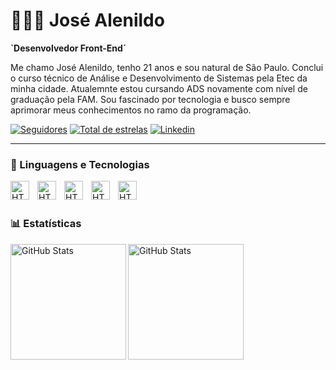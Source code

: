 # 👨🏽‍💻 José Alenildo

**`Desenvolvedor Front-End´**

Me chamo José Alenildo, tenho 21 anos e sou natural de São Paulo.
Conclui o curso técnico de Análise e Desenvolvimento de Sistemas pela Etec da minha cidade. Atualemnte estou cursando ADS novamente com nível de graduação pela FAM. Sou fascinado por tecnologia e busco sempre aprimorar meus conhecimentos no ramo da programação.

<p align="left">
      <a href="https://github.com/Silva-Lacerda?tab=followers">
         <img alt="Seguidores" title="Me siga no GitHub" src="https://custom-icon-badges.demolab.com/github/followers/Silva-Lacerda?color=236ad3&labelColor=1155ba&style=for-the-badge&logo=github&label=Seguidores&logoColor=white"/></a>
         <a href="https://github.com/Silva-Lacerda?tab=repositories&sort=stargazers">
         <img alt="Total de estrelas" title="Total estrelas no Github" src="https://custom-icon-badges.demolab.com/github/stars/Silva-Lacerda?color=55960c&style=for-the-badge&labelColor=488207&logo=star&label=Estrelas"/></a>
      <a href="https://www.linkedin.com/in/jos%C3%A9-lacerda-0084bb232/">
         <img alt="Linkedin" title="Linkedin" src="https://custom-icon-badges.demolab.com/github/stars/ForrestKnight?color=ffffff&style=for-the-badge&labelColor=dcdcdc&label=Linkedin&logo=linkedinm"/></a>
</p>

   ---

### 🤖 Linguagens e Tecnologias
   
<img
        align ="left"
        alt = "HTML"
        title = "HTML"
        width = "30px"
        style = "padding-right: 10px"
        src="https://cdn.jsdelivr.net/gh/devicons/devicon@latest/icons/html5/html5-original.svg" 
/>
<img
        align ="left"
        alt = "HTML"
        title = "HTML"
        width = "30px"
        style = "padding-right: 10px"
        src="https://cdn.jsdelivr.net/gh/devicons/devicon@latest/icons/javascript/javascript-plain.svg"
/>
<img
    align ="left"
    alt = "HTML"
    title = "HTML"
    width = "30px"
    style = "padding-right: 10px"
    src="https://cdn.jsdelivr.net/gh/devicons/devicon@latest/icons/css3/css3-original.svg"
/>
<img
    align ="left"
    alt = "HTML"
    title = "HTML"
    width = "30px"
    style = "padding-right: 10px"
    src="https://cdn.jsdelivr.net/gh/devicons/devicon@latest/icons/java/java-original.svg"
    />
<img
    align ="left"
    alt = "HTML"
    title = "HTML"
    width = "30px"
    style = "padding-right: 10px"
    src="https://cdn.jsdelivr.net/gh/devicons/devicon@latest/icons/python/python-original.svg"
/>

<br/>
<br/>

### 📊 Estatísticas

<p>
<img
    align ="left"
    alt = "GitHub Stats"
    height = "185"
    src="https://github-readme-stats.vercel.app/api?username=Silva-Lacerda&show_icons=true&theme=tokyonight&include_all_commits-true&locale=pt-br"
/>

<img
    align ="left"
    alt = "GitHub Stats"
    height = "185"
    src="https://github-readme-stats.vercel.app/api/top-langs/?username=Silva-Lacerda&theme=tokyonight&layout=compact&custom_title=Tecnologias&langs_count=7"
/>

</p>
